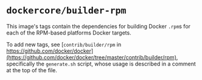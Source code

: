 # `dockercore/builder-rpm`

This image's tags contain the dependencies for building Docker `.rpm`s for each of the RPM-based platforms Docker targets.

To add new tags, see [`contrib/builder/rpm` in https://github.com/docker/docker](https://github.com/docker/docker/tree/master/contrib/builder/rpm), specifically the `generate.sh` script, whose usage is described in a comment at the top of the file.
